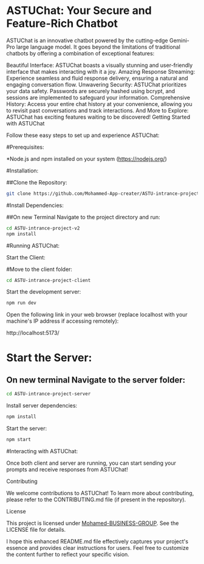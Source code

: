 # ASTUChat: Your Secure and Feature-Rich Chatbot

ASTUChat is an innovative chatbot powered by the cutting-edge Gemini-Pro large language model. It goes beyond the limitations of traditional chatbots by offering a combination of exceptional features:

Beautiful Interface: ASTUChat boasts a visually stunning and user-friendly interface that makes interacting with it a joy.
Amazing Response Streaming: Experience seamless and fluid response delivery, ensuring a natural and engaging conversation flow.
Unwavering Security: ASTUChat prioritizes your data safety. Passwords are securely hashed using bcrypt, and sessions are implemented to safeguard your information.
Comprehensive History: Access your entire chat history at your convenience, allowing you to revisit past conversations and track interactions.
And More to Explore: ASTUChat has exciting features waiting to be discovered!
Getting Started with ASTUChat

Follow these easy steps to set up and experience ASTUChat:

#Prerequisites:

*Node.js and npm installed on your system (https://nodejs.org/)

#Installation:

##Clone the Repository:

```Bash
git clone https://github.com/Mohammed-App-creater/ASTU-intrance-project-v2.git
```

#Install Dependencies:

##On new Terminal Navigate to the project directory and run:

```Bash
cd ASTU-intrance-project-v2
npm install
```

#Running ASTUChat:

Start the Client:

#Move to the client folder:

```Bash
cd ASTU-intrance-project-client
```

Start the development server:

```Bash
npm run dev
```

Open the following link in your web browser (replace localhost with your machine's IP address if accessing remotely):

http://localhost:5173/


# Start the Server:

## On new terminal Navigate to the server folder:

```Bash
cd ASTU-intrance-project-server
```

Install server dependencies:

```Bash
npm install
```

Start the server:

```Bash
npm start
```

#Interacting with ASTUChat:

Once both client and server are running, you can start sending your prompts and receive responses from ASTUChat!

Contributing

We welcome contributions to ASTUChat! To learn more about contributing, please refer to the CONTRIBUTING.md file (if present in the repository).

License

This project is licensed under [Mohamed-BUSINESS-GROUP](https://mohammed-app-creater.github.io/Myporfile/). See the LICENSE file for details.

I hope this enhanced README.md file effectively captures your project's essence and provides clear instructions for users. Feel free to customize the content further to reflect your specific vision.